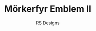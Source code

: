 ---
title: Mörkerfyr Emblem II
author: RS Designs
images: ["/img/gallery/BlackBG2.png", "/img/gallery/WhiteBG2.png"]
---